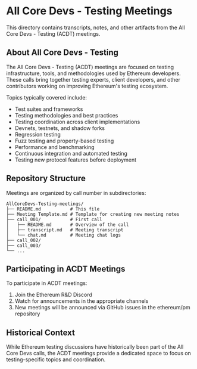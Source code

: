 # All Core Devs - Testing Meetings

This directory contains transcripts, notes, and other artifacts from the All Core Devs - Testing (ACDT) meetings.

## About All Core Devs - Testing

The All Core Devs - Testing (ACDT) meetings are focused on testing infrastructure, tools, and methodologies used by Ethereum developers. These calls bring together testing experts, client developers, and other contributors working on improving Ethereum's testing ecosystem.

Topics typically covered include:

- Test suites and frameworks
- Testing methodologies and best practices
- Testing coordination across client implementations
- Devnets, testnets, and shadow forks
- Regression testing
- Fuzz testing and property-based testing
- Performance and benchmarking
- Continuous integration and automated testing
- Testing new protocol features before deployment

## Repository Structure

Meetings are organized by call number in subdirectories:

```
AllCoreDevs-Testing-meetings/
├── README.md           # This file
├── Meeting Template.md # Template for creating new meeting notes
├── call_001/           # First call
│   ├── README.md       # Overview of the call
│   ├── transcript.md   # Meeting transcript
│   └── chat.md         # Meeting chat logs
├── call_002/
├── call_003/
└── ...
```

## Participating in ACDT Meetings

To participate in ACDT meetings:

1. Join the Ethereum R&D Discord
2. Watch for announcements in the appropriate channels
3. New meetings will be announced via GitHub issues in the ethereum/pm repository

## Historical Context

While Ethereum testing discussions have historically been part of the All Core Devs calls, the ACDT meetings provide a dedicated space to focus on testing-specific topics and coordination. 